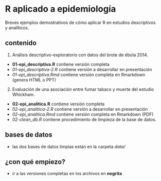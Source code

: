 # R aplicado a epidemiología

Breves ejemplos demostrativos de cómo aplicar R en estudios descriptivos y analíticos.

## contenido

1. Análisis descriptivo-exploratorio con datos del brote de ébola 2014.

  - __01-epi_descriptiva.R__ contiene versión completa
  - _01-epi_descriptiva-2.R_ contiene versión a desarrollar en presentación
  - _01-epi_descriptiva.Rmd_ contiene versión completa en Rmarkdown (genera HTML o PPT)

2. Evaluación de una asociación entre fumar tabaco y muerte del estudio Whickham.
  
  - __02-epi_analitica.R__ contiene versión completa
  - _02-epi_analitica-2.R_ contiene versión a desarrollar en presentación
  - _02-epi_analitica.Rmd_ contiene versión completa en Rmarkdown (PDF)
  - _02-clean_db.R_ contiene procedimiento de limpieza de la base de datos.

## bases de datos

- las dos bases de datos limpias están en la carpeta _data/_

## ¿con qué empiezo?

- ir a las versiones completas en los archivos en __negrita__
